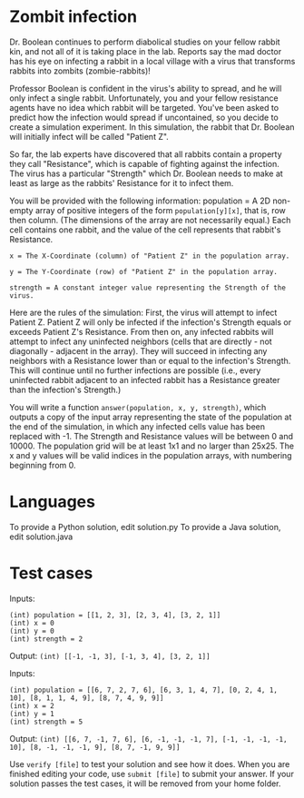 Zombit infection
================

Dr. Boolean continues to perform diabolical studies on your fellow rabbit kin, and not all of it is taking place in the lab. Reports say the mad doctor has his eye on infecting a rabbit in a local village with a virus that transforms rabbits into zombits (zombie-rabbits)!

Professor Boolean is confident in the virus's ability to spread, and he will only infect a single rabbit. Unfortunately, you and your fellow resistance agents have no idea which rabbit will be targeted. You've been asked to predict how the infection would spread if uncontained, so you decide to create a simulation experiment. In this simulation, the rabbit that Dr. Boolean will initially infect will be called "Patient Z".

So far, the lab experts have discovered that all rabbits contain a property they call "Resistance", which is capable of fighting against the infection. The virus has a particular "Strength" which Dr. Boolean needs to make at least as large as the rabbits' Resistance for it to infect them. 

You will be provided with the following information:
population = A 2D non-empty array of positive integers of the form `population[y][x]`, that is, row then column. (The dimensions of the array are not necessarily equal.) Each cell contains one rabbit, and the value of the cell represents that rabbit's Resistance.

```
x = The X-Coordinate (column) of "Patient Z" in the population array.

y = The Y-Coordinate (row) of "Patient Z" in the population array.

strength = A constant integer value representing the Strength of the virus.
```

Here are the rules of the simulation: First, the virus will attempt to infect Patient Z. Patient Z will only be infected if the infection's Strength equals or exceeds Patient Z's Resistance. From then on, any infected rabbits will attempt to infect any uninfected neighbors (cells that are directly - not diagonally - adjacent in the array). They will succeed in infecting any neighbors with a Resistance lower than or equal to the infection's Strength. This will continue until no further infections are possible (i.e., every uninfected rabbit adjacent to an infected rabbit has a Resistance greater than the infection's Strength.)

You will write a function `answer(population, x, y, strength)`, which outputs a copy of the input array representing the state of the population at the end of the simulation, in which any infected cells value has been replaced with -1.
The Strength and Resistance values will be between 0 and 10000. The population grid will be at least 1x1 and no larger than 25x25. The x and y values will be valid indices in the population arrays, with numbering beginning from 0.

Languages
=========

To provide a Python solution, edit solution.py
To provide a Java solution, edit solution.java

Test cases
==========

Inputs:
```
(int) population = [[1, 2, 3], [2, 3, 4], [3, 2, 1]]
(int) x = 0
(int) y = 0
(int) strength = 2
```

Output:
`(int) [[-1, -1, 3], [-1, 3, 4], [3, 2, 1]]`


Inputs:
```
(int) population = [[6, 7, 2, 7, 6], [6, 3, 1, 4, 7], [0, 2, 4, 1, 10], [8, 1, 1, 4, 9], [8, 7, 4, 9, 9]]
(int) x = 2
(int) y = 1
(int) strength = 5
```
Output:
`(int) [[6, 7, -1, 7, 6], [6, -1, -1, -1, 7], [-1, -1, -1, -1, 10], [8, -1, -1, -1, 9], [8, 7, -1, 9, 9]]`

Use `verify [file]` to test your solution and see how it does. When you are finished editing your code, use `submit [file]` to submit your answer. If your solution passes the test cases, it will be removed from your home folder.